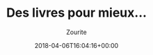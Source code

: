 ---
title: Des livres pour mieux...
author: Zourite
type: page
layout : livres-pour
hero : img/hero/livre-develloppement-personnel.jpg
date: 2018-04-06T16:04:16+00:00
---